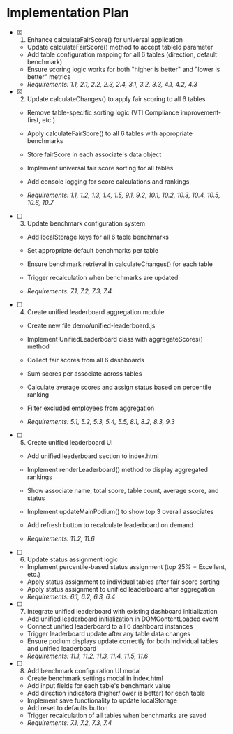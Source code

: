 # Implementation Plan

- [x] 1. Enhance calculateFairScore() for universal application


  - Update calculateFairScore() method to accept tableId parameter
  - Add table configuration mapping for all 6 tables (direction, default benchmark)
  - Ensure scoring logic works for both "higher is better" and "lower is better" metrics
  - _Requirements: 1.1, 2.1, 2.2, 2.3, 2.4, 3.1, 3.2, 3.3, 4.1, 4.2, 4.3_




- [x] 2. Update calculateChanges() to apply fair scoring to all 6 tables


  - Remove table-specific sorting logic (VTI Compliance improvement-first, etc.)
  - Apply calculateFairScore() to all 6 tables with appropriate benchmarks
  - Store fairScore in each associate's data object

  - Implement universal fair score sorting for all tables


  - Add console logging for score calculations and rankings
  - _Requirements: 1.1, 1.2, 1.3, 1.4, 1.5, 9.1, 9.2, 10.1, 10.2, 10.3, 10.4, 10.5, 10.6, 10.7_



- [ ] 3. Update benchmark configuration system
  - Add localStorage keys for all 6 table benchmarks





  - Set appropriate default benchmarks per table
  - Ensure benchmark retrieval in calculateChanges() for each table


  - Trigger recalculation when benchmarks are updated
  - _Requirements: 7.1, 7.2, 7.3, 7.4_

- [ ] 4. Create unified leaderboard aggregation module
  - Create new file demo/unified-leaderboard.js
  - Implement UnifiedLeaderboard class with aggregateScores() method
  - Collect fair scores from all 6 dashboards

  - Sum scores per associate across tables
  - Calculate average scores and assign status based on percentile ranking

  - Filter excluded employees from aggregation
  - _Requirements: 5.1, 5.2, 5.3, 5.4, 5.5, 8.1, 8.2, 8.3, 9.3_


- [ ] 5. Create unified leaderboard UI
  - Add unified leaderboard section to index.html
  - Implement renderLeaderboard() method to display aggregated rankings
  - Show associate name, total score, table count, average score, and status
  - Implement updateMainPodium() to show top 3 overall associates
  - Add refresh button to recalculate leaderboard on demand




  - _Requirements: 11.2, 11.6_



- [ ] 6. Update status assignment logic
  - Implement percentile-based status assignment (top 25% = Excellent, etc.)
  - Apply status assignment to individual tables after fair score sorting
  - Apply status assignment to unified leaderboard after aggregation
  - _Requirements: 6.1, 6.2, 6.3, 6.4_




- [ ] 7. Integrate unified leaderboard with existing dashboard initialization
  - Add unified leaderboard initialization in DOMContentLoaded event
  - Connect unified leaderboard to all 6 dashboard instances
  - Trigger leaderboard update after any table data changes
  - Ensure podium displays update correctly for both individual tables and unified leaderboard
  - _Requirements: 11.1, 11.2, 11.3, 11.4, 11.5, 11.6_

- [ ] 8. Add benchmark configuration UI modal
  - Create benchmark settings modal in index.html
  - Add input fields for each table's benchmark value
  - Add direction indicators (higher/lower is better) for each table
  - Implement save functionality to update localStorage
  - Add reset to defaults button
  - Trigger recalculation of all tables when benchmarks are saved
  - _Requirements: 7.1, 7.2, 7.3, 7.4_
